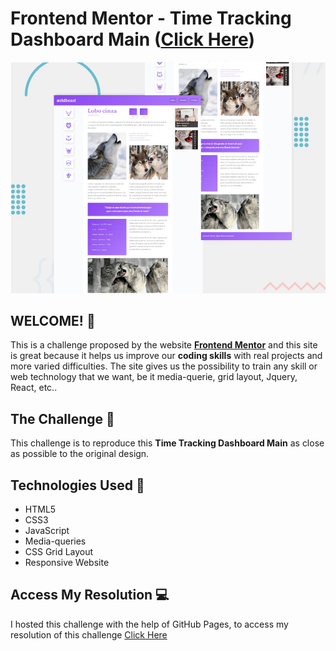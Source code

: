 # Frontend Mentor - Time Tracking Dashboard Main ([Click Here](https://samueloliveiraa.github.io/time-tracking-dashboard-main/))

![Design preview for the Fylo dark theme landing page challenge](./Assets/img/desktop-preview.jpg)

## WELCOME! 👋

This is a challenge proposed by the website **[Frontend Mentor](https://www.frontendmentor.io)** and this site is great because it helps us improve our **coding skills** with real projects and more varied difficulties. The site gives us the possibility to train any skill or web technology that we want, be it media-querie, grid layout, Jquery, React, etc..

## The Challenge 🎯

This challenge is to reproduce this **Time Tracking Dashboard Main** as close as possible to the original design.

## Technologies Used 🧩

* HTML5
* CSS3
* JavaScript
* Media-queries
* CSS Grid Layout
* Responsive Website

## Access My Resolution 💻

   I hosted this challenge with the help of GitHub Pages, to access my resolution of this challenge [Click Here](https://samueloliveiraa.github.io/time-tracking-dashboard-main/)

